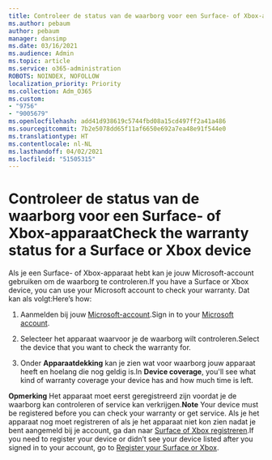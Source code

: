 ```yaml
---
title: Controleer de status van de waarborg voor een Surface- of Xbox-apparaat
ms.author: pebaum
author: pebaum
manager: dansimp
ms.date: 03/16/2021
ms.audience: Admin
ms.topic: article
ms.service: o365-administration
ROBOTS: NOINDEX, NOFOLLOW
localization_priority: Priority
ms.collection: Adm_O365
ms.custom:
- "9756"
- "9005679"
ms.openlocfilehash: add41d938619c5744fbd08a15cd497ff2a41a486
ms.sourcegitcommit: 7b2e5078dd65f11af6650e692a7ea48e91f544e0
ms.translationtype: HT
ms.contentlocale: nl-NL
ms.lasthandoff: 04/02/2021
ms.locfileid: "51505315"
---
```

# <a name="check-the-warranty-status-for-a-surface-or-xbox-device"></a><span data-ttu-id="354e2-102">Controleer de status van de waarborg voor een Surface- of Xbox-apparaat</span><span class="sxs-lookup"><span data-stu-id="354e2-102">Check the warranty status for a Surface or Xbox device</span></span>

<span data-ttu-id="354e2-103">Als je een Surface- of Xbox-apparaat hebt kan je jouw Microsoft-account gebruiken om de waarborg te controleren.</span><span class="sxs-lookup"><span data-stu-id="354e2-103">If you have a Surface or Xbox device, you can use your Microsoft account to check your warranty.</span></span> <span data-ttu-id="354e2-104">Dat kan als volgt:</span><span class="sxs-lookup"><span data-stu-id="354e2-104">Here’s how:</span></span>

1. <span data-ttu-id="354e2-105">Aanmelden bij jouw [Microsoft-account](https://account.microsoft.com/devices/).</span><span class="sxs-lookup"><span data-stu-id="354e2-105">Sign in to your [Microsoft account](https://account.microsoft.com/devices/).</span></span> 

1. <span data-ttu-id="354e2-106">Selecteer het apparaat waarvoor je de waarborg wilt controleren.</span><span class="sxs-lookup"><span data-stu-id="354e2-106">Select the device that you want to check the warranty for.</span></span>

1. <span data-ttu-id="354e2-107">Onder **Apparaatdekking** kan je zien wat voor waarborg jouw apparaat heeft en hoelang die nog geldig is.</span><span class="sxs-lookup"><span data-stu-id="354e2-107">In **Device coverage**, you'll see what kind of warranty coverage your device has and how much time is left.</span></span>

<span data-ttu-id="354e2-108">**Opmerking** Het apparaat moet eerst geregistreerd zijn voordat je de waarborg kan controleren of service kan verkrijgen.</span><span class="sxs-lookup"><span data-stu-id="354e2-108">**Note** Your device must be registered before you can check your warranty or get service.</span></span> <span data-ttu-id="354e2-109">Als je het apparaat nog moet registreren of als je het apparaat niet kon zien nadat je bent aangemeld bij je account, ga dan naar [Surface of Xbox registreren](https://support.microsoft.com/surface/register-your-surface-or-xbox-fd7d73f8-b0e6-c9fa-e83b-0b64652e2376).</span><span class="sxs-lookup"><span data-stu-id="354e2-109">If you need to register your device or didn’t see your device listed after you signed in to your account, go to [Register your Surface or Xbox](https://support.microsoft.com/surface/register-your-surface-or-xbox-fd7d73f8-b0e6-c9fa-e83b-0b64652e2376).</span></span>
